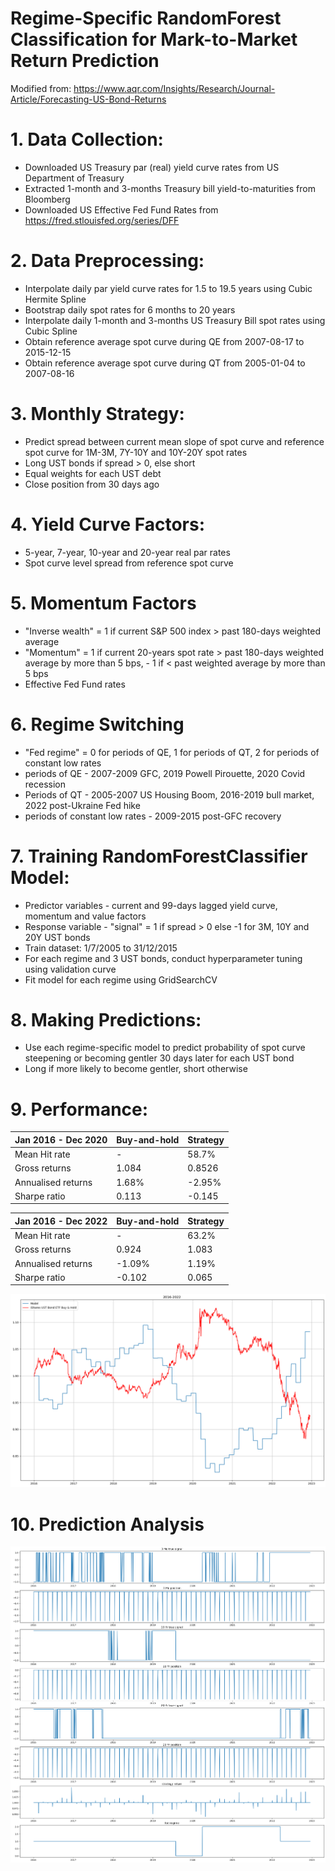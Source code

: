 # Regime-Specific RandomForest Classification for Mark-to-Market Return Prediction

Modified from: https://www.aqr.com/Insights/Research/Journal-Article/Forecasting-US-Bond-Returns

# 1. Data Collection:
- Downloaded US Treasury par (real) yield curve rates from US Department of Treasury
- Extracted 1-month and 3-months Treasury bill yield-to-maturities from Bloomberg
- Downloaded US Effective Fed Fund Rates from https://fred.stlouisfed.org/series/DFF

# 2. Data Preprocessing:
- Interpolate daily par yield curve rates for 1.5 to 19.5 years using Cubic Hermite Spline
- Bootstrap daily spot rates for 6 months to 20 years
- Interpolate daily 1-month and 3-months US Treasury Bill spot rates using Cubic Spline
- Obtain reference average spot curve during QE from 2007-08-17 to 2015-12-15
- Obtain reference average spot curve during QT from 2005-01-04 to 2007-08-16

# 3. Monthly Strategy:
- Predict spread between current mean slope of spot curve and reference spot curve for 1M-3M, 7Y-10Y and 10Y-20Y spot rates
- Long UST bonds if spread > 0, else short
- Equal weights for each UST debt
- Close position from 30 days ago

# 4. Yield Curve Factors:
- 5-year, 7-year, 10-year and 20-year real par rates
- Spot curve level spread from reference spot curve

# 5. Momentum Factors
- "Inverse wealth" = 1 if current S&P 500 index > past 180-days weighted average 
- "Momentum" = 1 if current 20-years spot rate > past 180-days weighted average by more than 5 bps, - 1 if < past weighted average by more than 5 bps
- Effective Fed Fund rates

# 6. Regime Switching
- "Fed regime" = 0 for periods of QE, 1 for periods of QT, 2 for periods of constant low rates
- periods of QE - 2007-2009 GFC, 2019 Powell Pirouette, 2020 Covid recession
- Periods of QT - 2005-2007 US Housing Boom, 2016-2019 bull market, 2022 post-Ukraine Fed hike
- periods of constant low rates - 2009-2015 post-GFC recovery

# 7. Training RandomForestClassifier Model:
- Predictor variables - current and 99-days lagged yield curve, momentum and value factors
- Response variable - "signal" = 1 if spread > 0 else -1 for 3M, 10Y and 20Y UST bonds
- Train dataset: 1/7/2005 to 31/12/2015
- For each regime and 3 UST bonds, conduct hyperparameter tuning using validation curve
- Fit model for each regime using GridSearchCV

# 8. Making Predictions:
- Use each regime-specific model to predict probability of spot curve steepening or becoming gentler 30 days later for each UST bond
- Long if more likely to become gentler, short otherwise

# 9. Performance:

|Jan 2016 - Dec 2020|Buy-and-hold|Strategy|
|---|---|---|
|Mean Hit rate|-|58.7%|
|Gross returns|1.084|0.8526|
|Annualised returns|1.68%|-2.95%|
|Sharpe ratio|0.113|-0.145|

|Jan 2016 - Dec 2022|Buy-and-hold|Strategy|
|---|---|---|
|Mean Hit rate|-|63.2%|
|Gross returns|0.924|1.083|
|Annualised returns|-1.09%|1.19%|
|Sharpe ratio|-0.102|0.065|

![alt text](https://github.com/Lzhenghong/Quant-Projects/blob/main/UST/Yield_Curve_Slope_Mean_Reversion/slope%20mean%20reversion%20pnl.png)

# 10. Prediction Analysis

![alt text](https://github.com/Lzhenghong/Quant-Projects/blob/main/UST/Yield_Curve_Slope_Mean_Reversion/prediction%20analysis.png)


